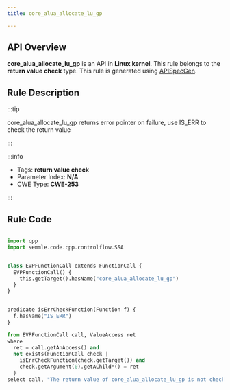 ```yaml
---
title: core_alua_allocate_lu_gp

---
```



## API Overview
**core_alua_allocate_lu_gp** is an API in **Linux kernel**. This rule belongs to the **return value check** type. This rule is generated using [APISpecGen](../../tools/APISpecGen).
## Rule Description

:::tip

core_alua_allocate_lu_gp returns error pointer on failure, use IS_ERR to check the return value

:::

:::info

- Tags: **return value check**
- Parameter Index: **N/A**
- CWE Type: **CWE-253**

:::

## Rule Code
```python

import cpp
import semmle.code.cpp.controlflow.SSA


class EVPFunctionCall extends FunctionCall {
  EVPFunctionCall() {
    this.getTarget().hasName("core_alua_allocate_lu_gp")
  }
}


predicate isErrCheckFunction(Function f) {
  f.hasName("IS_ERR") 
}

from EVPFunctionCall call, ValueAccess ret
where
  ret = call.getAnAccess() and
  not exists(FunctionCall check |
    isErrCheckFunction(check.getTarget()) and
    check.getArgument(0).getAChild*() = ret
  )
select call, "The return value of core_alua_allocate_lu_gp is not checked with IS_ERR."
    
```